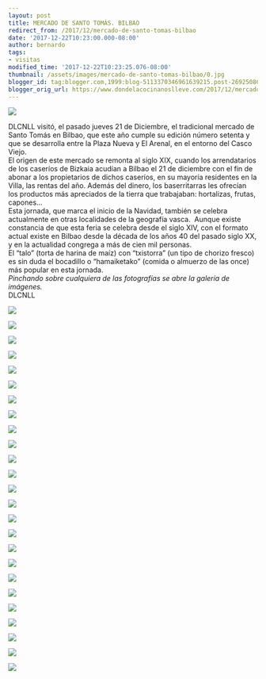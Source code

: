 ```yaml
---
layout: post
title: MERCADO DE SANTO TOMÁS. BILBAO
redirect_from: /2017/12/mercado-de-santo-tomas-bilbao
date: '2017-12-22T10:23:00.000-08:00'
author: bernardo
tags:
- visitas
modified_time: '2017-12-22T10:23:25.076-08:00'
thumbnail: /assets/images/mercado-de-santo-tomas-bilbao/0.jpg
blogger_id: tag:blogger.com,1999:blog-5113370346961639215.post-2692508687044960637
blogger_orig_url: https://www.dondelacocinanoslleve.com/2017/12/mercado-de-santo-tomas-bilbao.html
---
```


![](/assets/images/mercado-de-santo-tomas-bilbao/0.jpg)

  
DLCNLL visitó, el pasado jueves 21 de Diciembre, el tradicional mercado de Santo Tomás en Bilbao, que este año cumple su edición número setenta y que se desarrolla entre la Plaza Nueva y El Arenal, en el entorno del Casco Viejo.  
El origen de este mercado se remonta al siglo XIX, cuando los arrendatarios de los caseríos de Bizkaia acudían a Bilbao el 21 de diciembre con el fin de abonar a los propietarios de dichos caseríos, en su mayoría residentes en la Villa, las rentas del año. Además del dinero, los baserritarras les ofrecían los productos más apreciados de la tierra que trabajaban: hortalizas, frutas, capones...  
Esta jornada, que marca el inicio de la Navidad, también se celebra actualmente en otras localidades de la geografía vasca.  Aunque existe constancia de que esta feria se celebra desde el siglo XIV, con el formato actual existe en Bilbao desde la década de los años 40 del pasado siglo XX, y en la actualidad congrega a más de cien mil personas.  
El “talo” (torta de harina de maíz) con “txistorra” (un tipo de chorizo fresco) es sin duda el bocadillo o “hamaiketako” (comida o almuerzo de las once) más popular en esta jornada.  
_Pinchando sobre cualquiera de las fotografías se abre la galería de imágenes._  
DLCNLL  

![](/assets/images/mercado-de-santo-tomas-bilbao/1.jpg)

  

![](/assets/images/mercado-de-santo-tomas-bilbao/2.jpg)

  

![](/assets/images/mercado-de-santo-tomas-bilbao/3.jpg)

  

![](/assets/images/mercado-de-santo-tomas-bilbao/4.jpg)

  

![](/assets/images/mercado-de-santo-tomas-bilbao/5.jpg)

  

![](/assets/images/mercado-de-santo-tomas-bilbao/6.jpg)

  

![](/assets/images/mercado-de-santo-tomas-bilbao/7.jpg)

  

![](/assets/images/mercado-de-santo-tomas-bilbao/8.jpg)

  

![](/assets/images/mercado-de-santo-tomas-bilbao/9.jpg)

  

![](/assets/images/mercado-de-santo-tomas-bilbao/10.jpg)

  

![](/assets/images/mercado-de-santo-tomas-bilbao/11.jpg)

  

![](/assets/images/mercado-de-santo-tomas-bilbao/12.jpg)

  

![](/assets/images/mercado-de-santo-tomas-bilbao/13.jpg)

  

![](/assets/images/mercado-de-santo-tomas-bilbao/14.jpg)

  

![](/assets/images/mercado-de-santo-tomas-bilbao/15.jpg)

  

![](/assets/images/mercado-de-santo-tomas-bilbao/16.jpg)

  

![](/assets/images/mercado-de-santo-tomas-bilbao/17.jpg)

  

![](/assets/images/mercado-de-santo-tomas-bilbao/18.jpg)

  

![](/assets/images/mercado-de-santo-tomas-bilbao/19.jpg)

  

![](/assets/images/mercado-de-santo-tomas-bilbao/20.jpg)

  

![](/assets/images/mercado-de-santo-tomas-bilbao/21.jpg)

  

![](/assets/images/mercado-de-santo-tomas-bilbao/22.jpg)

  

![](/assets/images/mercado-de-santo-tomas-bilbao/23.jpg)

  

![](/assets/images/mercado-de-santo-tomas-bilbao/24.jpg)

  

![](/assets/images/mercado-de-santo-tomas-bilbao/25.jpg)
